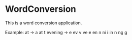 # WordConversion

This is a word conversion application.

Example: at -> a at t
evening -> e ev v ve e en n ni i in n ng g
